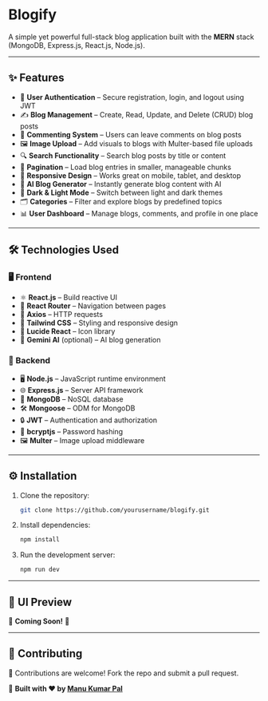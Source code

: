 #  Blogify

A simple yet powerful full-stack blog application built with the **MERN** stack (MongoDB, Express.js, React.js, Node.js).

---

## ✨ Features

- 🔐 **User Authentication** – Secure registration, login, and logout using JWT  
- ✍️ **Blog Management** – Create, Read, Update, and Delete (CRUD) blog posts  
- 💬 **Commenting System** – Users can leave comments on blog posts  
- 🖼️ **Image Upload** – Add visuals to blogs with Multer-based file uploads  
- 🔍 **Search Functionality** – Search blog posts by title or content  
- 📑 **Pagination** – Load blog entries in smaller, manageable chunks  
- 📱 **Responsive Design** – Works great on mobile, tablet, and desktop  
- 🤖 **AI Blog Generator** – Instantly generate blog content with AI  
- 🌙 **Dark & Light Mode** – Switch between light and dark themes  
- 🗂️ **Categories** – Filter and explore blogs by predefined topics  
- 📊 **User Dashboard** – Manage blogs, comments, and profile in one place  

---

## 🛠️ Technologies Used

### 🖥️ Frontend

- ⚛️ **React.js** – Build reactive UI  
- 🧭 **React Router** – Navigation between pages  
- 🔗 **Axios** – HTTP requests  
- 🎨 **Tailwind CSS** – Styling and responsive design  
- 🌟 **Lucide React** – Icon library  
- 🤖 **Gemini AI** (optional) – AI blog generation

### 🔧 Backend

- 🖥️ **Node.js** – JavaScript runtime environment  
- 🌐 **Express.js** – Server API framework  
- 📂 **MongoDB** – NoSQL database  
- 🛠️ **Mongoose** – ODM for MongoDB  
- 🔒 **JWT** – Authentication and authorization  
- 🧂 **bcryptjs** – Password hashing  
- 🖼️ **Multer** – Image upload middleware  

---

## ⚙️ Installation

1. Clone the repository:

    ```bash
    git clone https://github.com/yourusername/blogify.git
    ```

2. Install dependencies:

    ```bash
    npm install
    ```

3. Run the development server:

    ```bash
    npm run dev
    ```

---

## 📸 UI Preview

🚀 **Coming Soon!** 🎨  

---

## 📩 Contributing

🙌 Contributions are welcome! Fork the repo and submit a pull request.  

💙 **Built with ❤️ by [Manu Kumar Pal](https://github.com/manukumar07)**
